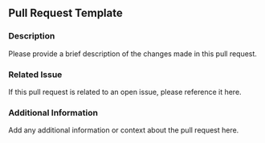 ## Pull Request Template

### Description
Please provide a brief description of the changes made in this pull request.

### Related Issue
If this pull request is related to an open issue, please reference it here.

### Additional Information
Add any additional information or context about the pull request here.
